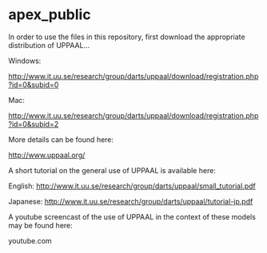 apex_public
===========


In order to use the files in this repository, first download the appropriate distribution of UPPAAL...

Windows: 

http://www.it.uu.se/research/group/darts/uppaal/download/registration.php?id=0&subid=0

Mac: 

http://www.it.uu.se/research/group/darts/uppaal/download/registration.php?id=0&subid=2

More details can be found here: 

http://www.uppaal.org/

A short tutorial on the general use of UPPAAL is available here:

English: http://www.it.uu.se/research/group/darts/uppaal/small_tutorial.pdf

Japanese: http://www.it.uu.se/research/group/darts/uppaal/tutorial-jp.pdf

A youtube screencast of the use of UPPAAL in the context of these models may be found here:

youtube.com



